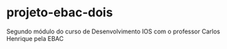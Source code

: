 # projeto-ebac-dois
Segundo módulo do curso de Desenvolvimento IOS com o professor Carlos Henrique pela EBAC
